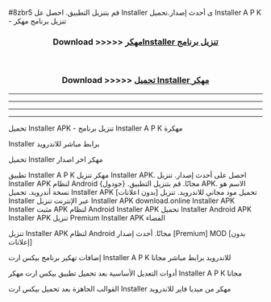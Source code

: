 #8zbr5 قم بتنزيل التطبيق. احصل عل Installer  ى أحدث إصدار.تحميل Installer  A P K - تنزيل برنامج مهكر



<div align="center">
<h3>Download >>>>> <a href="https://ar-sites.web.app/?ar= Installer ">مهكرInstaller  تنزيل برنامج</a></h3><br>

<h3>Download >>>>> <a href="https://ar-sites.web.app/?ar= Installer ">تحميل Installer  مهكر</a></h3>
</div>


----------------------------------------------------------

----------------------------------------------------------

----------------------------------------------------------

----------------------------------------------------------


تحميل Installer  APK - تنزيل برنامج Installer  A P K مهكرة

Installer  برابط مباشر للاندرويد

تحميل Installer  مهكر اخر اصدار

تطبيق Installer  A P K مهكر
تنزيل Installer  APK. احصل على أحدث إصدار.
تنزيل Installer  APK لنظام Android مجانًا.
قم بتنزيل التطبيق. {جودول} APK. الاسم هو نسخة أندرويد.
تحميل Installer  APK [بدون اعلانات]
تحميل مود مجاني للاندرويد.
تنزيل Installer  عبر الإنترنت
تنزيل Installer  APK
download.online Installer  APK
Installer  مثبت APK لنظام Android
Installer  APK
تحميل Installer  Android APK
Installer  APK تنزيل Premium
Installer  APK الفضاء

تنزيل Installer  APK لنظام Android مجانًا. أحدث إصدار [Premium] MOD [بدون إعلانات]

إضافات تهكير برنامج بيكس ارت Installer  A P K للاندرويد برابط مباشر مجانا

أدوات التعديل الأساسية بعد تحميل تطبيق بيكس ارت مهكر Installer  A P K مجانا

القوالب الجاهزة بعد تحميل بيكس ارت Installer  مهكر من ميديا فاير للاندرويد



